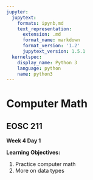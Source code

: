 ```yaml
---
jupyter:
  jupytext:
    formats: ipynb,md
    text_representation:
      extension: .md
      format_name: markdown
      format_version: '1.2'
      jupytext_version: 1.5.1
  kernelspec:
    display_name: Python 3
    language: python
    name: python3
---
```


# Computer Math

## EOSC 211

**Week 4 Day 1**

**Learning Objectives:**  
1. Practice computer math
2. More on data types

```python

```
